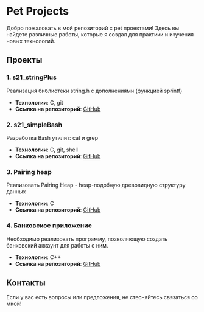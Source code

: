 
# Pet Projects

Добро пожаловать в мой репозиторий с pet проектами! Здесь вы найдете различные работы, которые я создал для практики и изучения новых технологий.

## Проекты

### 1. s21_stringPlus

Реализация библиотеки string.h с дополнениями (функцией sprintf)

- **Технологии**: C, git
- **Ссылка на репозиторий**: [GitHub](ссылка_на_репозиторий)

### 2. s21_simpleBash

Разработка Bash утилит: cat и grep

- **Технологии**: C, git, shell
- **Ссылка на репозиторий**: [GitHub](ссылка_на_репозиторий)

### 3. Pairing heap

Реализовать Pairing Heap - heap-подобную древовидную структуру данных

- **Технологии**: C
- **Ссылка на репозиторий**: [GitHub](ссылка_на_репозиторий)

### 4. Банковское приложение

Необходимо реализовать программу, позволяющую создать банковский аккаунт
для работы с ним.

- **Технологии**: C++
- **Ссылка на репозиторий**: [GitHub](ссылка_на_репозиторий)

## Контакты

Если у вас есть вопросы или предложения, не стесняйтесь связаться со мной!
